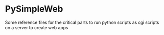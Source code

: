 # PySimpleWeb
Some reference files for the critical parts to run python scripts as cgi scripts on a server to create web apps
